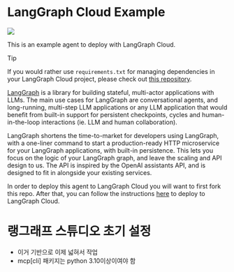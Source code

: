 # LangGraph Cloud Example

![](static/agent_ui.png)

This is an example agent to deploy with LangGraph Cloud.

> [!TIP]
> If you would rather use `requirements.txt` for managing dependencies in your LangGraph Cloud project, please check out [this repository](https://github.com/langchain-ai/langgraph-example).


[LangGraph](https://github.com/langchain-ai/langgraph) is a library for building stateful, multi-actor applications with LLMs. The main use cases for LangGraph are conversational agents, and long-running, multi-step LLM applications or any LLM application that would benefit from built-in support for persistent checkpoints, cycles and human-in-the-loop interactions (ie. LLM and human collaboration).

LangGraph shortens the time-to-market for developers using LangGraph, with a one-liner command to start a production-ready HTTP microservice for your LangGraph applications, with built-in persistence. This lets you focus on the logic of your LangGraph graph, and leave the scaling and API design to us. The API is inspired by the OpenAI assistants API, and is designed to fit in alongside your existing services.

In order to deploy this agent to LangGraph Cloud you will want to first fork this repo. After that, you can follow the instructions [here](https://langchain-ai.github.io/langgraph/cloud/) to deploy to LangGraph Cloud.


# 랭그래프 스튜디오 초기 설정
- 이거 기반으로 이제 넓혀서 작업
- mcp[cli] 패키지는 python 3.10이상이여야 함